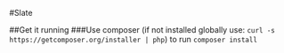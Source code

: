 #Slate

##Get it running
###Use composer (if not installed globally use: `curl -s https://getcomposer.org/installer | php`) to run `composer install`
